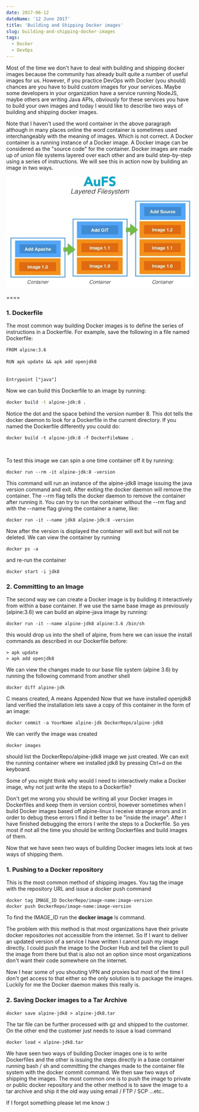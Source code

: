 ```yaml
---
date: 2017-06-12
dateName: '12 June 2017'
title: 'Building and Shipping Docker images'
slug: building-and-shipping-docker-images
tags:
  - Docker
  - DevOps
---
```


Most of the time we don't have to deal with building and shipping docker images because the community has already built quite a number of useful images for us. However, if you practice DevOps with Docker (you should) chances are you have to build custom images for your services. Maybe some developers in your organization have a service running NodeJS, maybe others are writing Java APIs, obviously for these services you have to build your own images and today I would like to describe two ways of building and shipping docker images.

Note that I haven't used the word container in the above paragraph although in many places online the word container is sometimes used interchangeably with the meaning of images. Which is not correct. A Docker container is a running instance of a Docker image. A Docker image can be considered as the "source code" for the container. Docker images are made up of union file systems layered over each other and are build step-by-step using a series of instructions. We will see this in action now by building an image in two ways.

![diagram](dockerFS.jpeg)

====

### 1. Dockerfile

The most common way building Docker images is to define the series of instructions in a Dockerfile. For example, save the following in a file named Dockerfile:


```
FROM alpine:3.6

RUN apk update && apk add openjdk8


Entrypoint ["java"]
```

Now we can build this Dockerfile to an image by running:

```bash
docker build -t alpine-jdk:8 .
```

Notice the dot and the space behind the version number 8. This dot tells the docker daemon to look for a Dockerfile in the current directory. If you named the Dockerfile differently you could do:

```
docker build -t alpine-jdk:8 -f DockerFileName .
```

<br />

To test this image we can spin a one time container off it by running:


```
docker run --rm -it alpine-jdk:8 -version
```

This command will run an instance of the alpine-jdk8 image issuing the  java version command and exit. After exiting the docker daemon will remove the container. The --rm flag tells the docker daemon to remove the container after running it. You can try to run the container without the --rm flag and with the --name flag giving the container a name, like:

```
docker run -it --name jdk8 alpine-jdk:8 -version
```

Now after the version is displayed the container will exit but will not be deleted. We can view the container by running

```
docker ps -a
```

and re-run the container

```
docker start -i jdk8
```


### 2. Committing to an Image

The second way we can create a Docker image is by building it interactively from within a base container. If we use the same base image as previously (alpine:3.6) we can build an alpine-java image by running:

```
docker run -it --name alpine-jdk8 alpine:3.6 /bin/sh
```

this would drop us into the shell of alpine, from here we can issue the install commands as described in our Dockerfile before:

```
> apk update
> apk add openjdk8
```

We can view the changes made to our base file system (alpine 3.6) by running the following command from another shell

```
docker diff alpine-jdk
```

C means created, A means Appended
Now that we have installed openjdk8 land verified the installation lets save a copy of this container in the form of an image:

```
docker commit -a YourName alpine-jdk DockerRepo/alpine-jdk8
```


We can verify the image was created

```
docker images
```

should list the DockerRepo/alpine-jdk8 image we just created. We can exit the running container where we installed jdk8 by pressing Ctrl+d on the keyboard.

Some of you might think why would I need to interactively make a Docker image, why not just write the steps to a Dockerfile?

Don't get me wrong you should be writing all your Docker images in Dockerfiles and keep them in version control, however sometimes when I build Docker images based off alpine-linux I receive strange errors and in order to debug these errors I find it better to be "inside the image". After I have finished debugging the errors I write the steps to a Dockerfile. So yes most if not all the time you should be writing Dockerfiles and build images of them.

Now that we have seen two ways of building Docker images lets look at two ways of shipping them.


### 1. Pushing to a Docker repository

This is the most common method of shipping images. You tag the image with the repository URL and issue a docker push command

```
docker tag IMAGE_ID DockerRepo/image-name:image-version
docker push DockerRepo/image-name:image-version
```

To find the IMAGE_ID run the **docker image** ls command.


The problem with this method is that most organizations have their private docker repositories not accessible from the internet. So If I want to deliver an updated version of a service I have written I cannot push my image directly. I could push the image to the Docker Hub and tell the client to pull the image from there but that is also not an option since most organizations don't want their code somewhere on the internet.

Now I hear some of you shouting VPN and proxies but most of the time I don't get access to that either so the only solution is to package the images. Luckily for me the Docker daemon makes this really is.


### 2. Saving Docker images to a Tar Archive

```
docker save alpine-jdk8 > alpine-jdk8.tar
```

The tar file can be further processed with gz and shipped to the customer. On the other end the customer just needs to issue a load command

```
docker load < alpine-jdk8.tar
```

We have seen two ways of building Docker images one is to write Dockerfiles and the other is issuing the steps directly in a base container running bash / sh and committing the changes made to the container file system with the docker commit command. We then saw two ways of shipping the images. The most common one is to push the image to private or public docker repository and the other method is to save the image to a tar archive and ship it the old way using email / FTP / SCP ...etc..

If I forgot something please let me know :)

